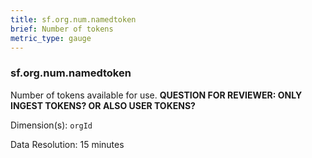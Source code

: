 ```yaml
---
title: sf.org.num.namedtoken
brief: Number of tokens
metric_type: gauge
---
```

### sf.org.num.namedtoken

Number of tokens available for use. **QUESTION FOR REVIEWER: ONLY INGEST TOKENS? OR ALSO USER TOKENS?**

Dimension(s): `orgId`

Data Resolution: 15 minutes
